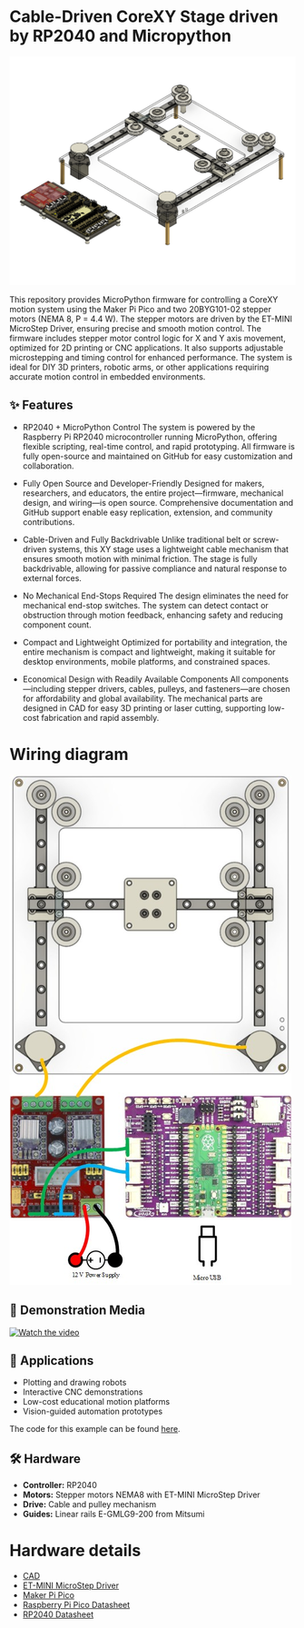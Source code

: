 # Cable-Driven CoreXY Stage driven by RP2040 and Micropython

<img src="hardware/coreXY_image_render.png"/>

This repository provides MicroPython firmware for controlling a CoreXY motion system using the Maker Pi Pico and two 20BYG101-02 stepper motors (NEMA 8, P = 4.4 W). The stepper motors are driven by the ET-MINI MicroStep Driver, ensuring precise and smooth motion control. The firmware includes stepper motor control logic for X and Y axis movement, optimized for 2D printing or CNC applications. It also supports adjustable microstepping and timing control for enhanced performance. The system is ideal for DIY 3D printers, robotic arms, or other applications requiring accurate motion control in embedded environments.

## ✨ Features

- RP2040 + MicroPython Control
The system is powered by the Raspberry Pi RP2040 microcontroller running MicroPython, offering flexible scripting, real-time control, and rapid prototyping. All firmware is fully open-source and maintained on GitHub for easy customization and collaboration.

- Fully Open Source and Developer-Friendly
Designed for makers, researchers, and educators, the entire project—firmware, mechanical design, and wiring—is open source. Comprehensive documentation and GitHub support enable easy replication, extension, and community contributions.

- Cable-Driven and Fully Backdrivable
Unlike traditional belt or screw-driven systems, this XY stage uses a lightweight cable mechanism that ensures smooth motion with minimal friction. The stage is fully backdrivable, allowing for passive compliance and natural response to external forces.

- No Mechanical End-Stops Required
The design eliminates the need for mechanical end-stop switches. The system can detect contact or obstruction through motion feedback, enhancing safety and reducing component count.

- Compact and Lightweight
Optimized for portability and integration, the entire mechanism is compact and lightweight, making it suitable for desktop environments, mobile platforms, and constrained spaces.

- Economical Design with Readily Available Components
All components—including stepper drivers, cables, pulleys, and fasteners—are chosen for affordability and global availability. The mechanical parts are designed in CAD for easy 3D printing or laser cutting, supporting low-cost fabrication and rapid assembly.

# Wiring diagram
<img src="hardware/coreXY_Wiring_Diagram.jpg" alt="wiring_diagram"/>

## 📸 Demonstration Media
[![Watch the video](https://img.youtube.com/vi/tBpJW4bJub8/hqdefault.jpg)](https://www.youtube.com/watch?v=tBpJW4bJub8)

## 🧠 Applications
- Plotting and drawing robots
- Interactive CNC demonstrations
- Low-cost educational motion platforms
- Vision-guided automation prototypes

The code for this example can be found [here](example/CoreXYDrive.py).

## 🛠️ Hardware
- **Controller:** RP2040
- **Motors:** Stepper motors NEMA8 with ET-MINI MicroStep Driver
- **Drive:** Cable and pulley mechanism
- **Guides:** Linear rails E-GMLG9-200 from Mitsumi

# Hardware details
* [CAD](hardware/coreXY.step)
* [ET-MINI MicroStep Driver](https://www.ett.co.th/prod2019/ET-MINI_MICRO_STEP/th-man-ET-Mini%20MicroStep%20Driver.pdf)
* [Maker Pi Pico](https://docs.google.com/document/d/1JoHsZk5IipQPCLXWbZYpDKjGlnkyACOJ1taUrKVsRg8/edit?tab=t.0)
* [Raspberry Pi Pico Datasheet](https://datasheets.raspberrypi.com/pico/pico-datasheet.pdf)
* [RP2040 Datasheet](https://datasheets.raspberrypi.com/rp2040/rp2040-datasheet.pdf) 
